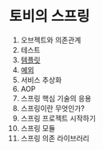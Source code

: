 # 토비의 스프링

1. 오브젝트와 의존관계
2. 테스트
3. [템플릿](/chp3/chp3.md)
4. [예외](/chp4/chp4.md)
5. 서비스 추상화
6. AOP
7. 스프링 핵심 기술의 응용
8. 스프링이란 무엇인가?
9. 스프링 프로젝트 시작하기
10. 스프링 모듈
11. 스프링 의존 라이브러리